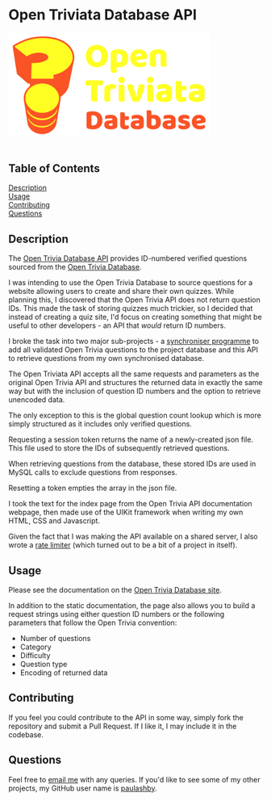 # Open Triviata Database API

<img src="./public/img/open-triviata-logo.svg" width="400" alt="Open Triviata logo"><br /><br />

## Table of Contents

[Description](#description)<br />[Usage](#usage)<br />[Contributing](#contributing)<br />[Questions](#questions)<br />

## Description

The [Open Trivia Database API](https://otriviata.com/) provides ID-numbered verified questions sourced from the [Open Trivia Database](https://opentdb.com/).

I was intending to use the Open Trivia Database to source questions for a website allowing users to create and share their own quizzes. While planning this, I discovered that the Open Trivia API does not return question IDs. This made the task of storing quizzes much trickier, so I decided that instead of creating a quiz site, I'd focus on creating something that might be useful to other developers - an API that *would* return ID numbers.

I broke the task into two major sub-projects - a [synchroniser programme](https://github.com/paulashby/open-triviata-synchroniser-php) to add all validated Open Trivia questions to the project database and this API to retrieve questions from my own synchronised database.

The Open Triviata API accepts all the same requests and parameters as the original Open Trivia API and structures the returned data in exactly the same way but with the inclusion of question ID numbers and the option to retrieve unencoded data.

The only exception to this is the global question count lookup which is more simply structured as it includes only verified questions.

Requesting a session token returns the name of a newly-created json file.
This file used to store the IDs of subsequently retrieved questions.

When retrieving questions from the database, these stored IDs are used in MySQL calls to exclude questions from responses.

Resetting a token empties the array in the json file.

I took the text for the index page from the Open Trivia API documentation webpage, then made use of the UIKit framework when writing my own HTML, CSS and Javascript.

Given the fact that I was making the API available on a shared server, I also wrote a [rate limiter](https://github.com/paulashby/rate-limiter) (which turned out to be a bit of a project in itself). 

## Usage

Please see the documentation on the [Open Trivia Database site](https://otriviata.com/).

In addition to the static documentation, the page also allows you to build a request strings using either question ID numbers or the following parameters that follow the Open Trivia convention:
- Number of questions
- Category
- Difficulty
- Question type
- Encoding of returned data

## Contributing

If you feel you could contribute to the API in some way, simply fork the repository and submit a Pull Request. If I like it, I may include it in the codebase.

## Questions

Feel free to [email me](mailto:paul@primitive.co?subject=OpenTriviataDatabase%20query%20from%20GitHub) with any queries. If you'd like to see some of my other projects, my GitHub user name is [paulashby](https://github.com/paulashby).
